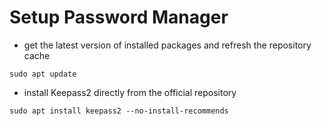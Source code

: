 # Setup Password Manager

* get the latest version of installed packages and refresh the repository cache
```
sudo apt update
```

* install Keepass2 directly from the official repository
```
sudo apt install keepass2 --no-install-recommends
```
